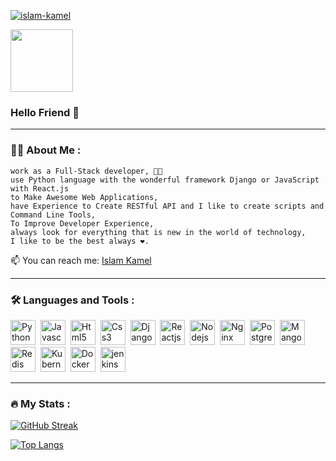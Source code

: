 <a href="https://github.com/islam-kamel">
  <p align="left"> <img src="https://komarev.com/ghpvc/?username=islam-kamel&label=Profile%20views&color=blueviolet&style=flat" alt="islam-kamel" /> </p>
</a>

<div id="header">
  <img src="https://media.giphy.com/media/bGgsc5mWoryfgKBx1u/giphy.gif" width="100"/>
  <h3>Hello Friend 👋</h3>
</div>

---

### :man_technologist: About Me :
<!--
**islam-kamel/islam-kamel** is a ✨ _special_ ✨ repository because its `README.md` (this file) appears on your GitHub profile.
-->
```
work as a Full-Stack developer, 🧑‍💻
use Python language with the wonderful framework Django or JavaScript with React.js
to Make Awesome Web Applications,
have Experience to Create RESTful API and I like to create scripts and Command Line Tools, 
To Improve Developer Experience, 
always look for everything that is new in the world of technology, 
I like to be the best always ❤️.
```

📫 You can reach me: [Islam Kamel](mailto:dev.islam.kamel@gmail.com)

---

### :hammer_and_wrench: Languages and Tools :
<div>
  <img src="https://cdn.jsdelivr.net/gh/devicons/devicon/icons/python/python-original.svg" title="Python" width="40" height="40"/>&nbsp;
  <img src="https://cdn.jsdelivr.net/gh/devicons/devicon/icons/javascript/javascript-plain.svg" title="Javascript" width="40" height="40"/>&nbsp;
  <img src="https://cdn.jsdelivr.net/gh/devicons/devicon/icons/html5/html5-original.svg" title="Html5" width="40" height="40"/>&nbsp;
  <img src="https://cdn.jsdelivr.net/gh/devicons/devicon/icons/css3/css3-original.svg" title="Css3" width="40" height="40"/>&nbsp;
  <img src="https://cdn.jsdelivr.net/gh/devicons/devicon/icons/django/django-plain-wordmark.svg" title="Django" width="40" height="40"/>&nbsp;
  <img src="https://cdn.jsdelivr.net/gh/devicons/devicon/icons/react/react-original.svg" title="Reactjs" width="40" height="40"/>&nbsp;
  <img src="https://cdn.jsdelivr.net/gh/devicons/devicon/icons/nodejs/nodejs-original.svg" title="Nodejs" width="40" height="40"/>&nbsp;
  <img src="https://cdn.jsdelivr.net/gh/devicons/devicon/icons/nginx/nginx-original.svg" title="Nginx" width="40" height="40"/>&nbsp;
  <img src="https://cdn.jsdelivr.net/gh/devicons/devicon/icons/postgresql/postgresql-original.svg" title="Postgresql" width="40" height="40"/>&nbsp;
  <img src="https://cdn.jsdelivr.net/gh/devicons/devicon/icons/mongodb/mongodb-original-wordmark.svg" title="MangoDb" width="40" height="40"/>&nbsp;
  <img src="https://cdn.jsdelivr.net/gh/devicons/devicon/icons/redis/redis-original.svg" title="Redis" width="40" height="40"/>&nbsp;
  <img src="https://cdn.jsdelivr.net/gh/devicons/devicon/icons/kubernetes/kubernetes-plain.svg" title="Kubernetes" width="40" height="40"/>&nbsp;
  <img src="https://cdn.jsdelivr.net/gh/devicons/devicon/icons/docker/docker-original-wordmark.svg" title="Docker" width="40" height="40"/>&nbsp;
  <img src="https://cdn.jsdelivr.net/gh/devicons/devicon/icons/jenkins/jenkins-original.svg" title="jenkins" width="40" height="40"/>&nbsp;
</div>

---

### :fire: My Stats :

[![GitHub Streak](https://github-readme-streak-stats.herokuapp.com/?user=islam-kamel&theme=chartreuse-dark)](https://git.io/streak-stats)

[![Top Langs](https://github-readme-stats.vercel.app/api/top-langs/?username=islam-kamel&layout=compact&theme=vision-friendly-dark)](https://github.com/anuraghazra/github-readme-stats)

